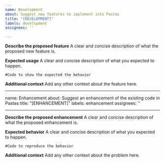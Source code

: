 ```yaml
---
name: Development
about: Suggest new features to implement into Pastas
title: "[DEVELOPMENT]"
labels: development
assignees: ''

---
```


**Describe the proposed feature**
A clear and concise description of what the proposed new feature is.

**Expected usage**
A clear and concise description of what you expected to happen.

`#Code to show the expected the behavior`

**Additional context**
Add any other context about the feature here.


---
name: Enhancement
about: Suggest an enhancement of the existing code in Pastas
title: "[ENHANCEMENT]"
labels: enhancement
assignees: ''

---

**Describe the proposed enhancement**
A clear and concise description of what the proposed enhancement is.

**Expected behavior**
A clear and concise description of what you expected to happen.

`#Code to reproduce the behavior`

**Additional context**
Add any other context about the problem here.
